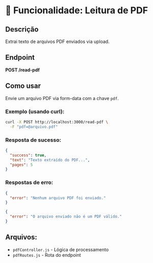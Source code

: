 # 📄 Funcionalidade: Leitura de PDF

## Descrição
Extrai texto de arquivos PDF enviados via upload.

## Endpoint
**POST /read-pdf**

## Como usar
Envie um arquivo PDF via form-data com a chave `pdf`.

### Exemplo (usando curl):
```bash
curl -X POST http://localhost:3000/read-pdf \
  -F "pdf=@arquivo.pdf"
```

### Resposta de sucesso:
```json
{
  "success": true,
  "text": "Texto extraído do PDF...",
  "pages": 5
}
```

### Respostas de erro:
```json
{
  "error": "Nenhum arquivo PDF foi enviado."
}
```

```json
{
  "error": "O arquivo enviado não é um PDF válido."
}
```

## Arquivos:
- `pdfController.js` - Lógica de processamento
- `pdfRoutes.js` - Rota do endpoint

